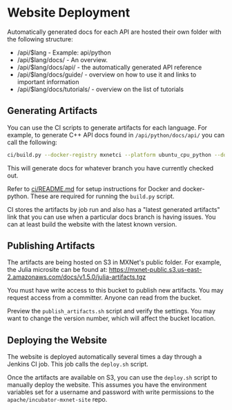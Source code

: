 # Website Deployment

Automatically generated docs for each API are hosted their own folder with the following structure:
* /api/$lang - Example: api/python
* /api/$lang/docs/ - An overview.
* /api/$lang/docs/api/ - the automatically generated API reference
* /api/$lang/docs/guide/ - overview on how to use it and links to important information
* /api/$lang/docs/tutorials/ - overview on the list of tutorials


## Generating Artifacts

You can use the CI scripts to generate artifacts for each language. For example, to generate C++ API docs found in `/api/python/docs/api/` you can call the following:

```bash
ci/build.py --docker-registry mxnetci --platform ubuntu_cpu_python --docker-build-retries 3 --shm-size 500m /work/runtime_functions.sh build_python_docs
```

This will generate docs for whatever branch you have currently checked out.

Refer to [ci/README.md](https://github.com/apache/incubator-mxnet/blob/master/ci/README.md) for setup instructions for Docker and docker-python. These are required for running the `build.py` script.

CI stores the artifacts by job run and also has a "latest generated artifacts" link that you can use when a particular docs branch is having issues. You can at least build the website with the latest known version.


## Publishing Artifacts

The artifacts are being hosted on S3 in MXNet's public folder. For example, the Julia microsite can be found at: https://mxnet-public.s3.us-east-2.amazonaws.com/docs/v1.5.0/julia-artifacts.tgz

You must have write access to this bucket to publish new artifacts. You may request access from a committer. Anyone can read from the bucket.

Preview the `publish_artifacts.sh` script and verify the settings. You may want to change the version number, which will affect the bucket location.


## Deploying the Website

The website is deployed automatically several times a day through a Jenkins CI job. This job calls the `deploy.sh` script.

Once the artifacts are available on S3, you can use the `deploy.sh` script to manually deploy the website. This assumes you have the environment variables set for a username and password with write permissions to the `apache/incubator-mxnet-site` repo.